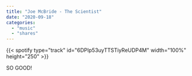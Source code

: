 ```yaml
---
title: "Joe McBride - The Scientist"
date: "2020-09-18"
categories:
  - "music"
  - "shares"
---
```


{{< spotify type="track" id="6DPIp53uyTTSTiyReUDP4M" width="100%" height="250" >}}

SO GOOD!
